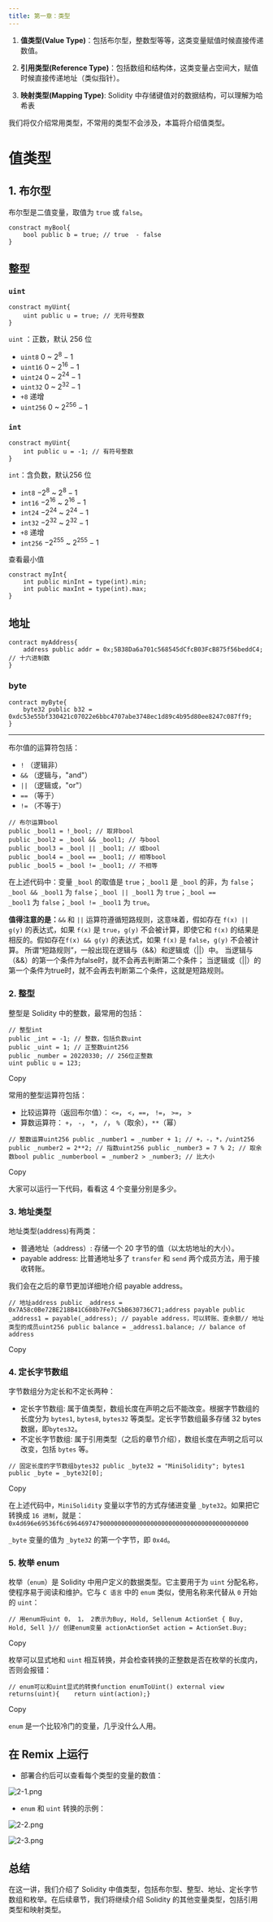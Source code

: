 ```yaml
---
title: 第一章：类型
---
```

1. **值类型(Value Type)**：包括布尔型，整数型等等，这类变量赋值时候直接传递数值。
    
2. **引用类型(Reference Type)**：包括数组和结构体，这类变量占空间大，赋值时候直接传递地址（类似指针）。
    
3. **映射类型(Mapping Type)**: Solidity 中存储键值对的数据结构，可以理解为哈希表

我们将仅介绍常用类型，不常用的类型不会涉及，本篇将介绍值类型。

# 值类型

## 1. 布尔型

布尔型是二值变量，取值为 `true` 或 `false`。

```
constract myBool{
	bool public b = true; // true  - false
}
```


## 整型

### `uint`
```
constract myUint{
	uint public u = true; // 无符号整数
}
```
`uint` ：正数，默认 256 位
- `uint8` $0$ ~ $2^{8}-1$
- `uint16` $0$ ~ $2^{16}-1$
- `uint24` $0$ ~ $2^{24}-1$
- `uint32` $0$ ~ $2^{32}-1$
- `+8` 递增
- `uint256` $0$ ~ $2^{256}-1$

### `int`

```solidity
constract myUint{
	int public u = -1; // 有符号整数
}
```

`int`：含负数，默认256 位
- `int8` $-2^{8}$ ~ $2^{8}-1$
- `int16` $-2^{16}$ ~ $2^{16}-1$
- `int24` $-2^{24}$ ~ $2^{24}-1$
- `int32` $-2^{32}$ ~ $2^{32}-1$
- `+8` 递增
- `int256` $-2^{255}$ ~ $2^{255}-1$

查看最小值

```solidity
constract myInt{
	int public minInt = type(int).min;
	int public maxInt = type(int).max;
}
```


## 地址

```
contract myAddress{
	address public addr = 0x;5B38Da6a701c568545dCfcB03FcB875f56beddC4; // 十六进制数
}
```

### byte

```solidity
contract myByte{
	byte32 public b32 = 0xdc53e55bf330421c07022e6bbc4707abe3748ec1d89c4b95d80ee8247c087ff9;
}
```





---


















布尔值的运算符包括：

- `!` （逻辑非）
- `&&` （逻辑与，"and"）
- `||` （逻辑或，"or"）
- `==` （等于）
- `!=` （不等于）

```
// 布尔运算bool 
public _bool1 = !_bool; // 取非bool 
public _bool2 = _bool && _bool1; // 与bool 
public _bool3 = _bool || _bool1; // 或bool 
public _bool4 = _bool == _bool1; // 相等bool 
public _bool5 = _bool != _bool1; // 不相等
```




在上述代码中：变量 `_bool` 的取值是 `true`；`_bool1` 是 `_bool` 的非，为 `false`；`_bool && _bool1` 为 `false`；`_bool || _bool1` 为 `true`；`_bool == _bool1` 为 `false`；`_bool != _bool1` 为 `true`。

**值得注意的是：**`&&` 和 `||` 运算符遵循短路规则，这意味着，假如存在 `f(x) || g(y)` 的表达式，如果 `f(x)` 是 `true`，`g(y)` 不会被计算，即使它和 `f(x)` 的结果是相反的。假如存在`f(x) && g(y)` 的表达式，如果 `f(x)` 是 `false`，`g(y)` 不会被计算。 所谓“短路规则”，一般出现在逻辑与（&&）和逻辑或（||）中。 当逻辑与（&&）的第一个条件为false时，就不会再去判断第二个条件； 当逻辑或（||）的第一个条件为true时，就不会再去判断第二个条件，这就是短路规则。

### 2. 整型[​](https://www.wtf.academy/docs/solidity-101/ValueTypes/#2-%E6%95%B4%E5%9E%8B "2. 整型的直接链接")

整型是 Solidity 中的整数，最常用的包括：

```
// 整型int 
public _int = -1; // 整数，包括负数uint 
public _uint = 1; // 正整数uint256 
public _number = 20220330; // 256位正整数
uint public u = 123;

```

Copy

常用的整型运算符包括：

- 比较运算符（返回布尔值）： `<=`， `<`，`==`， `!=`， `>=`， `>`
- 算数运算符： `+`， `-`， `*`， `/`， `%`（取余），`**`（幂）

```
// 整数运算uint256 public _number1 = _number + 1; // +，-，*，/uint256 public _number2 = 2**2; // 指数uint256 public _number3 = 7 % 2; // 取余数bool public _numberbool = _number2 > _number3; // 比大小
```

Copy

大家可以运行一下代码，看看这 4 个变量分别是多少。

### 3. 地址类型[​](https://www.wtf.academy/docs/solidity-101/ValueTypes/#3-%E5%9C%B0%E5%9D%80%E7%B1%BB%E5%9E%8B "3. 地址类型的直接链接")

地址类型(address)有两类：

- 普通地址（address）: 存储一个 20 字节的值（以太坊地址的大小）。
- payable address: 比普通地址多了 `transfer` 和 `send` 两个成员方法，用于接收转账。

我们会在之后的章节更加详细地介绍 payable address。

```
// 地址address public _address = 0x7A58c0Be72BE218B41C608b7Fe7C5bB630736C71;address payable public _address1 = payable(_address); // payable address，可以转账、查余额// 地址类型的成员uint256 public balance = _address1.balance; // balance of address
```

Copy

### 4. 定长字节数组[​](https://www.wtf.academy/docs/solidity-101/ValueTypes/#4-%E5%AE%9A%E9%95%BF%E5%AD%97%E8%8A%82%E6%95%B0%E7%BB%84 "4. 定长字节数组的直接链接")

字节数组分为定长和不定长两种：

- 定长字节数组: 属于值类型，数组长度在声明之后不能改变。根据字节数组的长度分为 `bytes1`, `bytes8`, `bytes32` 等类型。定长字节数组最多存储 32 bytes 数据，即`bytes32`。
- 不定长字节数组: 属于引用类型（之后的章节介绍），数组长度在声明之后可以改变，包括 `bytes` 等。

```
// 固定长度的字节数组bytes32 public _byte32 = "MiniSolidity"; bytes1 public _byte = _byte32[0]; 
```

Copy

在上述代码中，`MiniSolidity` 变量以字节的方式存储进变量 `_byte32`。如果把它转换成 `16 进制`，就是：`0x4d696e69536f6c69646974790000000000000000000000000000000000000000`

`_byte` 变量的值为 `_byte32` 的第一个字节，即 `0x4d`。

### 5. 枚举 enum[​](https://www.wtf.academy/docs/solidity-101/ValueTypes/#5-%E6%9E%9A%E4%B8%BE-enum "5. 枚举 enum的直接链接")

枚举（`enum`）是 Solidity 中用户定义的数据类型。它主要用于为 `uint` 分配名称，使程序易于阅读和维护。它与 `C 语言` 中的 `enum` 类似，使用名称来代替从 `0` 开始的 `uint`：

```
// 用enum将uint 0， 1， 2表示为Buy, Hold, Sellenum ActionSet { Buy, Hold, Sell }// 创建enum变量 actionActionSet action = ActionSet.Buy;
```

Copy

枚举可以显式地和 `uint` 相互转换，并会检查转换的正整数是否在枚举的长度内，否则会报错：

```
// enum可以和uint显式的转换function enumToUint() external view returns(uint){    return uint(action);}
```

Copy

`enum` 是一个比较冷门的变量，几乎没什么人用。

## 在 Remix 上运行[​](https://www.wtf.academy/docs/solidity-101/ValueTypes/#%E5%9C%A8-remix-%E4%B8%8A%E8%BF%90%E8%A1%8C "在 Remix 上运行的直接链接")

- 部署合约后可以查看每个类型的变量的数值：

![2-1.png](https://www.wtf.academy/assets/images/2-1-90414d7e21f49e75101a07a8a55e602c.png)

- `enum` 和 `uint` 转换的示例：

![2-2.png](https://www.wtf.academy/assets/images/2-2-6c364618b30e6c498127e2d129f9e7e8.png)

![2-3.png](https://www.wtf.academy/assets/images/2-3-d2742673ffbd4df5c230d48a02a2921c.png)

## 总结[​](https://www.wtf.academy/docs/solidity-101/ValueTypes/#%E6%80%BB%E7%BB%93 "总结的直接链接")

在这一讲，我们介绍了 Solidity 中值类型，包括布尔型、整型、地址、定长字节数组和枚举。在后续章节，我们将继续介绍 Solidity 的其他变量类型，包括引用类型和映射类型。